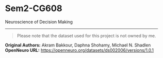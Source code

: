 # Sem2-CG608
Neuroscience of Decision Making


----

> Please note that the dataset used for this project is not owned by me.

**Original Authors:** Akram Bakkour, Daphna Shohamy, Michael N. Shadlen
**OpenNeuro URL:** https://openneuro.org/datasets/ds002006/versions/1.0.1

